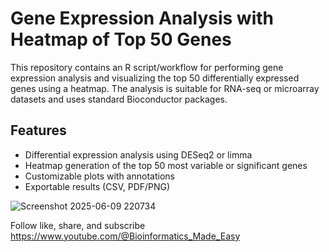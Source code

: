 # Gene Expression Analysis with Heatmap of Top 50 Genes

This repository contains an R script/workflow for performing gene expression analysis and visualizing the top 50 differentially expressed genes using a heatmap. The analysis is suitable for RNA-seq or microarray datasets and uses standard Bioconductor packages.

## Features

- Differential expression analysis using DESeq2 or limma
- Heatmap generation of the top 50 most variable or significant genes
- Customizable plots with annotations
- Exportable results (CSV, PDF/PNG)

![Screenshot 2025-06-09 220734](https://github.com/user-attachments/assets/54ac5cf1-0617-42e2-b0b9-36ede36d48da)


Follow like, share, and subscribe https://www.youtube.com/@Bioinformatics_Made_Easy

